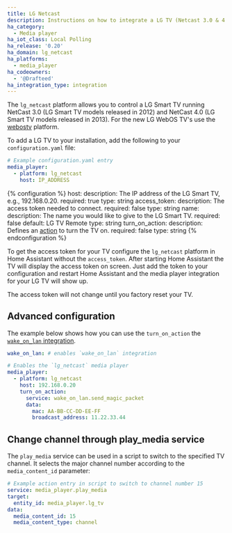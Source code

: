```yaml
---
title: LG Netcast
description: Instructions on how to integrate a LG TV (Netcast 3.0 & 4.0) within Home Assistant.
ha_category:
  - Media player
ha_iot_class: Local Polling
ha_release: '0.20'
ha_domain: lg_netcast
ha_platforms:
  - media_player
ha_codeowners:
  - '@Drafteed'
ha_integration_type: integration
---
```


The `lg_netcast` platform allows you to control a LG Smart TV running NetCast 3.0 (LG Smart TV models released in 2012) and NetCast 4.0 (LG Smart TV models released in 2013). For the new LG WebOS TV's use the [webostv](/integrations/webostv#media-player) platform.

To add a LG TV to your installation, add the following to your `configuration.yaml` file:

```yaml
# Example configuration.yaml entry
media_player:
  - platform: lg_netcast
    host: IP_ADDRESS
```

{% configuration %}
host:
  description: The IP address of the LG Smart TV, e.g., 192.168.0.20.
  required: true
  type: string
access_token:
  description: The access token needed to connect.
  required: false
  type: string
name:
  description: The name you would like to give to the LG Smart TV.
  required: false
  default: LG TV Remote
  type: string
turn_on_action:
  description: Defines an [action](/docs/automation/action/) to turn the TV on.
  required: false
  type: string
{% endconfiguration %}

To get the access token for your TV configure the `lg_netcast` platform in Home Assistant without the `access_token`.
After starting Home Assistant the TV will display the access token on screen.
Just add the token to your configuration and restart Home Assistant and the media player integration for your LG TV will show up.

<div class='note'>
  The access token will not change until you factory reset your TV.
</div>

## Advanced configuration

The example below shows how you can use the `turn_on_action` the [`wake_on_lan` integration](/integrations/wake_on_lan/).

```yaml
wake_on_lan: # enables `wake_on_lan` integration

# Enables the `lg_netcast` media player
media_player:
  - platform: lg_netcast
    host: 192.168.0.20
    turn_on_action:
      service: wake_on_lan.send_magic_packet
      data:
        mac: AA-BB-CC-DD-EE-FF
        broadcast_address: 11.22.33.44
```

## Change channel through play_media service

The `play_media` service can be used in a script to switch to the specified TV channel. It selects the major channel number according to the `media_content_id` parameter:

```yaml
# Example action entry in script to switch to channel number 15
service: media_player.play_media
target:
  entity_id: media_player.lg_tv
data:
  media_content_id: 15
  media_content_type: channel
```
